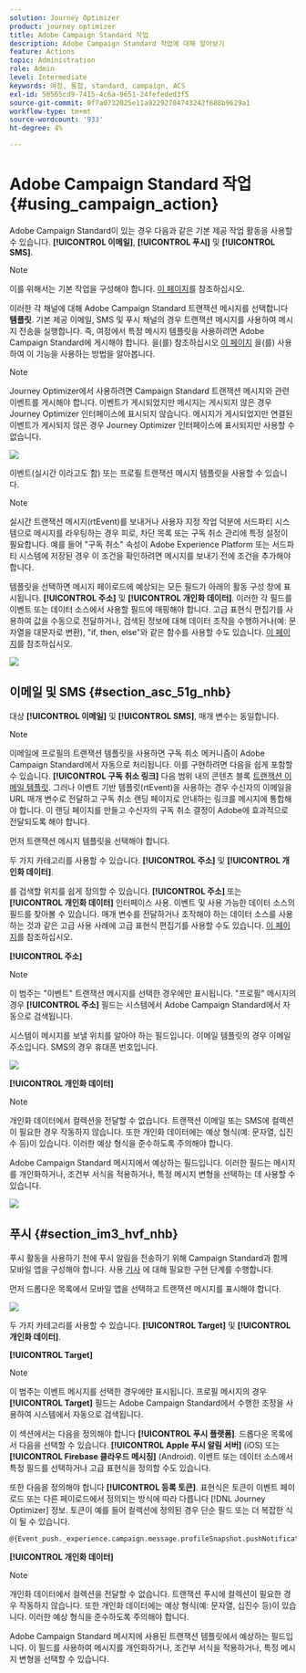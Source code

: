 ```yaml
---
solution: Journey Optimizer
product: journey optimizer
title: Adobe Campaign Standard 작업
description: Adobe Campaign Standard 작업에 대해 알아보기
feature: Actions
topic: Administration
role: Admin
level: Intermediate
keywords: 여정, 통합, standard, campaign, ACS
exl-id: 50565cd9-7415-4c6a-9651-24fefeded3f5
source-git-commit: 0f7a0732025e11a92292704743242f688b9629a1
workflow-type: tm+mt
source-wordcount: '933'
ht-degree: 4%

---
```


# Adobe Campaign Standard 작업 {#using_campaign_action}

Adobe Campaign Standard이 있는 경우 다음과 같은 기본 제공 작업 활동을 사용할 수 있습니다. **[!UICONTROL 이메일]**, **[!UICONTROL 푸시]** 및 **[!UICONTROL SMS]**.

>[!NOTE]
>
>이를 위해서는 기본 작업을 구성해야 합니다. [이 페이지](../action/acs-action.md)를 참조하십시오.

이러한 각 채널에 대해 Adobe Campaign Standard 트랜잭션 메시지를 선택합니다 **템플릿**. 기본 제공 이메일, SMS 및 푸시 채널의 경우 트랜잭션 메시지를 사용하여 메시지 전송을 실행합니다. 즉, 여정에서 특정 메시지 템플릿을 사용하려면 Adobe Campaign Standard에 게시해야 합니다. 을(를) 참조하십시오 [이 페이지](https://experienceleague.adobe.com/docs/campaign-standard/using/communication-channels/transactional-messaging/getting-started-with-transactional-msg.html?lang=ko) 을(를) 사용하여 이 기능을 사용하는 방법을 알아봅니다.

>[!NOTE]
>
>Journey Optimizer에서 사용하려면 Campaign Standard 트랜잭션 메시지와 관련 이벤트를 게시해야 합니다. 이벤트가 게시되었지만 메시지는 게시되지 않은 경우 Journey Optimizer 인터페이스에 표시되지 않습니다. 메시지가 게시되었지만 연결된 이벤트가 게시되지 않은 경우 Journey Optimizer 인터페이스에 표시되지만 사용할 수 없습니다.

![](assets/journey59.png)

이벤트(실시간 이라고도 함) 또는 프로필 트랜잭션 메시지 템플릿을 사용할 수 있습니다.

>[!NOTE]
>
>실시간 트랜잭션 메시지(rtEvent)를 보내거나 사용자 지정 작업 덕분에 서드파티 시스템으로 메시지를 라우팅하는 경우 피로, 차단 목록 또는 구독 취소 관리에 특정 설정이 필요합니다. 예를 들어 &quot;구독 취소&quot; 속성이 Adobe Experience Platform 또는 서드파티 시스템에 저장된 경우 이 조건을 확인하려면 메시지를 보내기 전에 조건을 추가해야 합니다.

템플릿을 선택하면 메시지 페이로드에 예상되는 모든 필드가 아래의 활동 구성 창에 표시됩니다. **[!UICONTROL 주소]** 및 **[!UICONTROL 개인화 데이터]**. 이러한 각 필드를 이벤트 또는 데이터 소스에서 사용할 필드에 매핑해야 합니다. 고급 표현식 편집기를 사용하여 값을 수동으로 전달하거나, 검색된 정보에 대해 데이터 조작을 수행하거나(예: 문자열을 대문자로 변환), &quot;if, then, else&quot;와 같은 함수를 사용할 수도 있습니다. [이 페이지](expression/expressionadvanced.md)를 참조하십시오.

![](assets/journey60.png)

## 이메일 및 SMS {#section_asc_51g_nhb}

대상 **[!UICONTROL 이메일]** 및 **[!UICONTROL SMS]**, 매개 변수는 동일합니다.

>[!NOTE]
>
>이메일에 프로필의 트랜잭션 템플릿을 사용하면 구독 취소 메커니즘이 Adobe Campaign Standard에서 자동으로 처리됩니다. 이를 구현하려면 다음을 쉽게 포함할 수 있습니다. **[!UICONTROL 구독 취소 링크]** 다음 범위 내의 콘텐츠 블록 [트랜잭션 이메일 템플릿](https://experienceleague.adobe.com/docs/campaign-standard/using/communication-channels/transactional-messaging/getting-started-with-transactional-msg.html?lang=ko). 그러나 이벤트 기반 템플릿(rtEvent)을 사용하는 경우 수신자의 이메일을 URL 매개 변수로 전달하고 구독 취소 랜딩 페이지로 안내하는 링크를 메시지에 통합해야 합니다. 이 랜딩 페이지를 만들고 수신자의 구독 취소 결정이 Adobe에 효과적으로 전달되도록 해야 합니다.

먼저 트랜잭션 메시지 템플릿을 선택해야 합니다.

두 가지 카테고리를 사용할 수 있습니다. **[!UICONTROL 주소]** 및 **[!UICONTROL 개인화 데이터]**.

를 검색할 위치를 쉽게 정의할 수 있습니다. **[!UICONTROL 주소]** 또는 **[!UICONTROL 개인화 데이터]** 인터페이스 사용. 이벤트 및 사용 가능한 데이터 소스의 필드를 찾아볼 수 있습니다. 매개 변수를 전달하거나 조작해야 하는 데이터 소스를 사용하는 것과 같은 고급 사용 사례에 고급 표현식 편집기를 사용할 수도 있습니다. [이 페이지](expression/expressionadvanced.md)를 참조하십시오.

**[!UICONTROL 주소]**

>[!NOTE]
>
>이 범주는 &quot;이벤트&quot; 트랜잭션 메시지를 선택한 경우에만 표시됩니다. &quot;프로필&quot; 메시지의 경우 **[!UICONTROL 주소]** 필드는 시스템에서 Adobe Campaign Standard에서 자동으로 검색됩니다.

시스템이 메시지를 보낼 위치를 알아야 하는 필드입니다. 이메일 템플릿의 경우 이메일 주소입니다. SMS의 경우 휴대폰 번호입니다.

![](assets/journey61.png)

**[!UICONTROL 개인화 데이터]**

>[!NOTE]
>
>개인화 데이터에서 컬렉션을 전달할 수 없습니다. 트랜잭션 이메일 또는 SMS에 컬렉션이 필요한 경우 작동하지 않습니다. 또한 개인화 데이터에는 예상 형식(예: 문자열, 십진수 등)이 있습니다. 이러한 예상 형식을 준수하도록 주의해야 합니다.

Adobe Campaign Standard 메시지에서 예상하는 필드입니다. 이러한 필드는 메시지를 개인화하거나, 조건부 서식을 적용하거나, 특정 메시지 변형을 선택하는 데 사용할 수 있습니다.

![](assets/journey62.png)

## 푸시 {#section_im3_hvf_nhb}

푸시 활동을 사용하기 전에 푸시 알림을 전송하기 위해 Campaign Standard과 함께 모바일 앱을 구성해야 합니다. 사용 [기사](https://helpx.adobe.com/kr/campaign/kb/integrate-mobile-sdk.html) 에 대해 필요한 구현 단계를 수행합니다.

먼저 드롭다운 목록에서 모바일 앱을 선택하고 트랜잭션 메시지를 표시해야 합니다.

![](assets/journey62bis.png)

두 가지 카테고리를 사용할 수 있습니다. **[!UICONTROL Target]** 및 **[!UICONTROL 개인화 데이터]**.

**[!UICONTROL Target]**

>[!NOTE]
>
>이 범주는 이벤트 메시지를 선택한 경우에만 표시됩니다. 프로필 메시지의 경우 **[!UICONTROL Target]** 필드는 Adobe Campaign Standard에서 수행한 조정을 사용하여 시스템에서 자동으로 검색됩니다.

이 섹션에서는 다음을 정의해야 합니다 **[!UICONTROL 푸시 플랫폼]**. 드롭다운 목록에서 다음을 선택할 수 있습니다. **[!UICONTROL Apple 푸시 알림 서버]** (iOS) 또는 **[!UICONTROL Firebase 클라우드 메시징]** (Android). 이벤트 또는 데이터 소스에서 특정 필드를 선택하거나 고급 표현식을 정의할 수도 있습니다.

또한 다음을 정의해야 합니다 **[!UICONTROL 등록 토큰]**. 표현식은 토큰이 이벤트 페이로드 또는 다른 페이로드에서 정의되는 방식에 따라 다릅니다 [!DNL Journey Optimizer] 정보. 토큰이 예를 들어 컬렉션에 정의된 경우 단순 필드 또는 더 복잡한 식이 될 수 있습니다.

```
@{Event_push._experience.campaign.message.profileSnapshot.pushNotificationTokens.first().token}
```

**[!UICONTROL 개인화 데이터]**

>[!NOTE]
>
>개인화 데이터에서 컬렉션을 전달할 수 없습니다. 트랜잭션 푸시에 컬렉션이 필요한 경우 작동하지 않습니다. 또한 개인화 데이터에는 예상 형식(예: 문자열, 십진수 등)이 있습니다. 이러한 예상 형식을 준수하도록 주의해야 합니다.

Adobe Campaign Standard 메시지에 사용된 트랜잭션 템플릿에서 예상하는 필드입니다. 이 필드를 사용하여 메시지를 개인화하거나, 조건부 서식을 적용하거나, 특정 메시지 변형을 선택할 수 있습니다.
